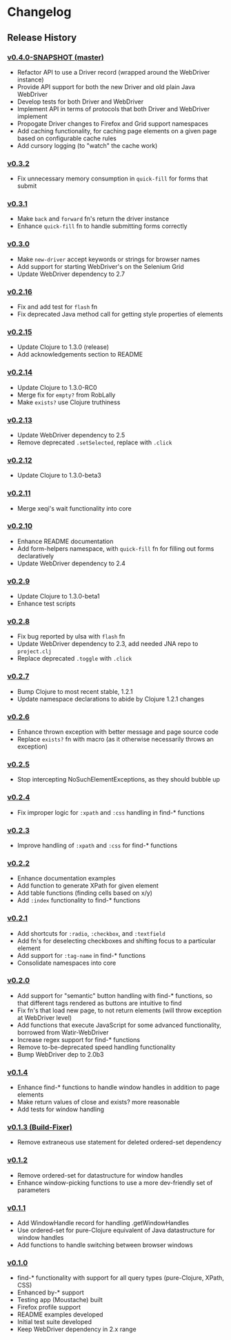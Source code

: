 # Changelog #

## Release History ##

### [v0.4.0-SNAPSHOT (master)](https://github.com/semperos/clj-webdriver) ###

 - Refactor API to use a Driver record (wrapped around the WebDriver instance)
 - Provide API support for both the new Driver and old plain Java WebDriver
 - Develop tests for both Driver and WebDriver
 - Implement API in terms of protocols that both Driver and WebDriver implement
 - Propogate Driver changes to Firefox and Grid support namespaces
 - Add caching functionality, for caching page elements on a given page based on configurable cache rules
 - Add cursory logging (to "watch" the cache work)


### [v0.3.2](https://github.com/semperos/clj-webdriver/tree/v0.3.2) ###

 - Fix unnecessary memory consumption in `quick-fill` for forms that submit


### [v0.3.1](https://github.com/semperos/clj-webdriver/tree/v0.3.1) ###

 - Make `back` and `forward` fn's return the driver instance
 - Enhance `quick-fill` fn to handle submitting forms correctly


### [v0.3.0](https://github.com/semperos/clj-webdriver/tree/v0.3.0) ###

 - Make `new-driver` accept keywords or strings for browser names
 - Add support for starting WebDriver's on the Selenium Grid
 - Update WebDriver dependency to 2.7


### [v0.2.16](https://github.com/semperos/clj-webdriver/tree/v0.2.16) ###

 - Fix and add test for `flash` fn
 - Fix deprecated Java method call for getting style properties of elements


### [v0.2.15](https://github.com/semperos/clj-webdriver/tree/v0.2.15) ###

 - Update Clojure to 1.3.0 (release)
 - Add acknowledgements section to README


### [v0.2.14](https://github.com/semperos/clj-webdriver/tree/v0.2.14) ###

 - Update Clojure to 1.3.0-RC0
 - Merge fix for `empty?` from RobLally
 - Make `exists?` use Clojure truthiness


### [v0.2.13](https://github.com/semperos/clj-webdriver/tree/v0.2.13) ###

 - Update WebDriver dependency to 2.5
 - Remove deprecated `.setSelected`, replace with `.click`


### [v0.2.12](https://github.com/semperos/clj-webdriver/tree/v0.2.12) ###

 - Update Clojure to 1.3.0-beta3


### [v0.2.11](https://github.com/semperos/clj-webdriver/tree/v0.2.11) ###

 - Merge xeqi's wait functionality into core


### [v0.2.10](https://github.com/semperos/clj-webdriver/tree/v0.2.10) ###

 - Enhance README documentation
 - Add form-helpers namespace, with `quick-fill` fn for filling out forms declaratively
 - Update WebDriver dependency to 2.4


### [v0.2.9](https://github.com/semperos/clj-webdriver/tree/v0.2.9) ###

 - Update Clojure to 1.3.0-beta1
 - Enhance test scripts


### [v0.2.8](https://github.com/semperos/clj-webdriver/tree/v0.2.8) ###

 - Fix bug reported by ulsa with `flash` fn
 - Update WebDriver dependency to 2.3, add needed JNA repo to `project.clj`
 - Replace deprecated `.toggle` with `.click`


### [v0.2.7](https://github.com/semperos/clj-webdriver/tree/v0.2.7) ###

 - Bump Clojure to most recent stable, 1.2.1
 - Update namespace declarations to abide by Clojure 1.2.1 changes


### [v0.2.6](https://github.com/semperos/clj-webdriver/tree/v0.2.6) ###

 - Enhance thrown exception with better message and page source code
 - Replace `exists?` fn with macro (as it otherwise necessarily throws an exception)


### [v0.2.5](https://github.com/semperos/clj-webdriver/tree/v0.2.5) ###

 - Stop intercepting NoSuchElementExceptions, as they should bubble up


### [v0.2.4](https://github.com/semperos/clj-webdriver/tree/v0.2.4) ###

 - Fix improper logic for `:xpath` and `:css` handling in find-* functions


### [v0.2.3](https://github.com/semperos/clj-webdriver/tree/v0.2.3) ###

 - Improve handling of `:xpath` and `:css` for find-* functions


### [v0.2.2](https://github.com/semperos/clj-webdriver/tree/v0.2.2) ###

 - Enhance documentation examples
 - Add function to generate XPath for given element
 - Add table functions (finding cells based on x/y)
 - Add `:index` functionality to find-* functions


### [v0.2.1](https://github.com/semperos/clj-webdriver/tree/v0.2.1) ###

 - Add shortcuts for `:radio`, `:checkbox`, and `:textfield`
 - Add fn's for deselecting checkboxes and shifting focus to a particular element
 - Add support for `:tag-name` in find-* functions
 - Consolidate namespaces into core


### [v0.2.0](https://github.com/semperos/clj-webdriver/tree/v0.2.0) ###

 - Add support for "semantic" button handling with find-* functions, so that different tags rendered as buttons are intuitive to find
 - Fix fn's that load new page, to not return elements (will throw exception at WebDriver level)
 - Add functions that execute JavaScript for some advanced functionality, borrowed from Watir-WebDriver
 - Increase regex support for find-* functions
 - Remove to-be-deprecated speed handling functionality
 - Bump WebDriver dep to 2.0b3


### [v0.1.4](https://github.com/semperos/clj-webdriver/tree/v0.1.4) ###

 - Enhance find-* functions to handle window handles in addition to page elements
 - Make return values of close and exists? more reasonable
 - Add tests for window handling


### [v0.1.3 (Build-Fixer)](https://github.com/semperos/clj-webdriver/tree/v0.1.3) ###

 - Remove extraneous use statement for deleted ordered-set dependency


### [v0.1.2](https://github.com/semperos/clj-webdriver/tree/v0.1.2) ###

 - Remove ordered-set for datastructure for window handles
 - Enhance window-picking functions to use a more dev-friendly set of parameters


### [v0.1.1](https://github.com/semperos/clj-webdriver/tree/v0.1.1) ###

 - Add WindowHandle record for handling .getWindowHandles
 - Use ordered-set for pure-Clojure equivalent of Java datastructure for window handles
 - Add functions to handle switching between browser windows


### [v0.1.0](https://github.com/semperos/clj-webdriver/tree/v0.1.0) ###

 - find-* functionality with support for all query types (pure-Clojure, XPath, CSS)
 - Enhanced by-* support
 - Testing app (Moustache) built
 - Firefox profile support
 - README examples developed
 - Initial test suite developed
 - Keep WebDriver dependency in 2.x range
